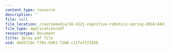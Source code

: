 ```yaml
---
content_type: resource
description: ''
file: null
file_location: /coursemedia/16-412j-cognitive-robotics-spring-2016/44d372dc770193617168c117af2f3558_I2uSCTUHsUI.pdf
file_type: application/pdf
resourcetype: Document
title: 3play pdf file
uid: 44d372dc-7701-9361-7168-c117af2f3558
---
```

